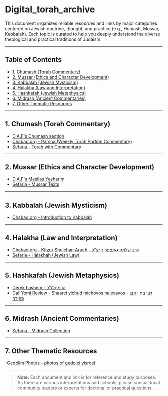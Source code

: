 # Digital_torah_archive

This document organizes reliable resources and links by major categories centered on Jewish doctrine, thought, and practice (e.g., Humash, Mussar, Kabbalah). Each topic is curated to help you deeply understand the diverse theological and practical traditions of Judaism.

---

## Table of Contents

- [1. Chumash (Torah Commentary)](#1-humash-torah-commentary)
- [2. Mussar (Ethics and Character Development)](#2-mussar-ethics-and-character-development)
- [3. Kabbalah (Jewish Mysticism)](#3-kabbalah-jewish-mysticism)
- [4. Halakha (Law and Interpretation)](#4-halakha-law-and-interpretation)
- [5. Hashkafah (Jewish Metaphysics)](#5-hashkafah-jewish-metaphysics)
- [6. Midrash (Ancient Commentaries)](#6-midrash-ancient-commentaries)
- [7. Other Thematic Resources](#7-other-thematic-resources)

---

## 1. Chumash (Torah Commentary)

- [D.A.F's Chumash section](https://www.dafyomi.co.il/chumash/chumash_picker.php)
- [Chabad.org - Parsha (Weekly Torah Portion Commentary)](https://www.chabad.org/parshah/default_cdo/jewish/Torah-Portion.htm)
- [Sefaria - Torah with Commentary](https://www.sefaria.org/texts/Tanakh/Torah)


---

## 2. Mussar (Ethics and Character Development)

- [D.A.F's Mesilas Yesharim](https://www.dafyomi.co.il/general/info/ref/mesilat.php)
- [Sefaria - Mussar Texts](https://www.sefaria.org/topics/mussar)


---

## 3. Kabbalah (Jewish Mysticism)


- [Chabad.org - Introduction to Kabbalah](https://www.chabad.org/library/article_cdo/aid/361902/jewish/What-Is-Kabbalah.htm)

---

## 4. Halakha (Law and Interpretation)


- [Chabad.org - Kitzur Shulchan Aruch - הרב שלמה גאנצפריד זצ”ל](https://www.chabad.org/library/article_cdo/aid/4297832/jewish/Kitzur-Shulchan-Aruch.htm)
- [Sefaria - Halakhah (Jewish Law)](https://www.sefaria.org/texts/Halakhah)

---

## 5.  Hashkafah (Jewish Metaphysics)

- [Derek hashem - הרמחלז”ל](https://www.sefaria.org/Derekh_Hashem?tab=contents)
- [Daf Yomi Review - Shaarei yichud michovos halevavos - רבי בחיי אבן פקודה](https://dafyomireview.com/article.php?docid=414)

---

## 6. Midrash (Ancient Commentaries)

- [Sefaria - Midrash Collection](https://www.sefaria.org/texts/Midrash)

---

## 7. Other Thematic Resources

-[Gedolim Photos - photos of gedolei yisroel](https://aegedolimphotos.com/)


---

> **Note:** Each document and link is for reference and study purposes. As there are various interpretations and schools, please consult local community leaders or experts for doctrinal or practical questions.
